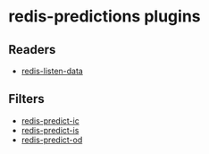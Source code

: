 # redis-predictions plugins
## Readers
* [redis-listen-data](redis-listen-data.md)

## Filters
* [redis-predict-ic](redis-predict-ic.md)
* [redis-predict-is](redis-predict-is.md)
* [redis-predict-od](redis-predict-od.md)

